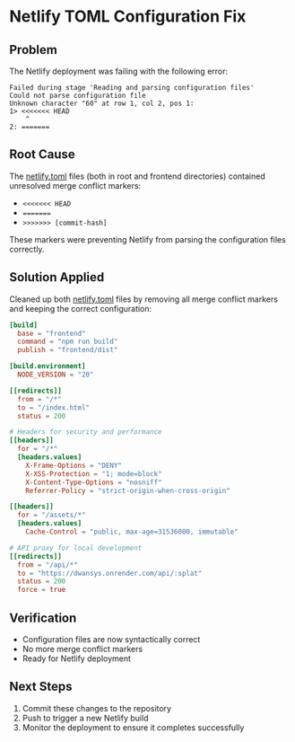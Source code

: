 # Netlify TOML Configuration Fix

## Problem
The Netlify deployment was failing with the following error:
```
Failed during stage 'Reading and parsing configuration files'
Could not parse configuration file
Unknown character "60" at row 1, col 2, pos 1:
1> <<<<<<< HEAD
    ^
2: =======
```

## Root Cause
The [netlify.toml](file://c:\Users\sathi\OneDrive\Desktop\Dwansys\frontend\netlify.toml) files (both in root and frontend directories) contained unresolved merge conflict markers:
- `<<<<<<< HEAD`
- `=======`
- `>>>>>>> [commit-hash]`

These markers were preventing Netlify from parsing the configuration files correctly.

## Solution Applied
Cleaned up both [netlify.toml](file://c:\Users\sathi\OneDrive\Desktop\Dwansys\frontend\netlify.toml) files by removing all merge conflict markers and keeping the correct configuration:

```toml
[build]
  base = "frontend"
  command = "npm run build"
  publish = "frontend/dist"

[build.environment]
  NODE_VERSION = "20"

[[redirects]]
  from = "/*"
  to = "/index.html"
  status = 200

# Headers for security and performance
[[headers]]
  for = "/*"
  [headers.values]
    X-Frame-Options = "DENY"
    X-XSS-Protection = "1; mode=block"
    X-Content-Type-Options = "nosniff"
    Referrer-Policy = "strict-origin-when-cross-origin"

[[headers]]
  for = "/assets/*"
  [headers.values]
    Cache-Control = "public, max-age=31536000, immutable"

# API proxy for local development
[[redirects]]
  from = "/api/*"
  to = "https://dwansys.onrender.com/api/:splat"
  status = 200
  force = true
```

## Verification
- Configuration files are now syntactically correct
- No more merge conflict markers
- Ready for Netlify deployment

## Next Steps
1. Commit these changes to the repository
2. Push to trigger a new Netlify build
3. Monitor the deployment to ensure it completes successfully